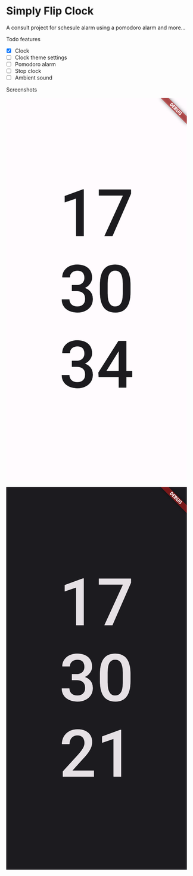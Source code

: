 # Simply Flip Clock

A consult project for schesule alarm using a pomodoro alarm and more...

Todo features

- [x] Clock
- [ ] Clock theme settings
- [ ] Pomodoro alarm
- [ ] Stop clock
- [ ] Ambient sound

Screenshots

![](/screenshots/screenshot01.png)

![](/screenshots/screenshot02.png)
